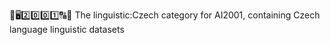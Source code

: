 🧠️🖥️2️⃣️0️⃣️0️⃣️1️⃣️🔠️🔢️ The linguistic:Czech category for AI2001, containing Czech language linguistic datasets
